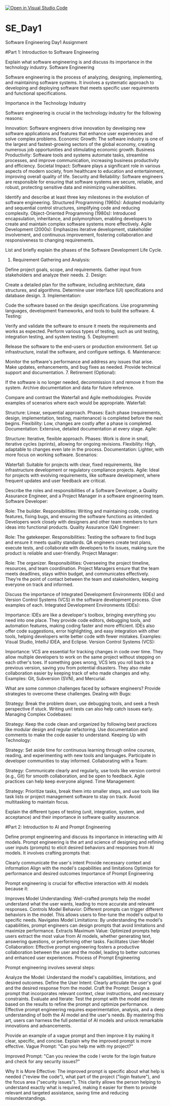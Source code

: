[![Open in Visual Studio Code](https://classroom.github.com/assets/open-in-vscode-2e0aaae1b6195c2367325f4f02e2d04e9abb55f0b24a779b69b11b9e10269abc.svg)](https://classroom.github.com/online_ide?assignment_repo_id=15575472&assignment_repo_type=AssignmentRepo)
# SE_Day1
Software Engineering Day1 Assignment

#Part 1: Introduction to Software Engineering

Explain what software engineering is and discuss its importance in the technology industry.
Software Engineering

Software engineering is the process of analyzing, designing, implementing, and maintaining software systems. It involves a systematic approach to developing and deploying software that meets specific user requirements and functional specifications.

Importance in the Technology Industry

Software engineering is crucial in the technology industry for the following reasons:

Innovation: Software engineers drive innovation by developing new software applications and features that enhance user experiences and solve complex problems.
Economic Growth: The software industry is one of the largest and fastest-growing sectors of the global economy, creating numerous job opportunities and stimulating economic growth.
Business Productivity: Software tools and systems automate tasks, streamline processes, and improve communication, increasing business productivity and efficiency.
Societal Impact: Software plays a significant role in various aspects of modern society, from healthcare to education and entertainment, improving overall quality of life.
Security and Reliability: Software engineers are responsible for ensuring that software systems are secure, reliable, and robust, protecting sensitive data and minimizing vulnerabilities.


Identify and describe at least three key milestones in the evolution of software engineering.
Structured Programming (1960s): Adopted modularity and sequential control structures, simplifying code and reducing complexity.
Object-Oriented Programming (1980s): Introduced encapsulation, inheritance, and polymorphism, enabling developers to create and maintain complex software systems more effectively.
Agile Development (2000s): Emphasizes iterative development, stakeholder involvement, and continuous improvement, fostering collaboration and responsiveness to changing requirements.

List and briefly explain the phases of the Software Development Life Cycle.
1. Requirement Gathering and Analysis:

Define project goals, scope, and requirements.
Gather input from stakeholders and analyze their needs.
2. Design:

Create a detailed plan for the software, including architecture, data structures, and algorithms.
Determine user interface (UI) specifications and database design.
3. Implementation:

Code the software based on the design specifications.
Use programming languages, development frameworks, and tools to build the software.
4. Testing:

Verify and validate the software to ensure it meets the requirements and works as expected.
Perform various types of testing, such as unit testing, integration testing, and system testing.
5. Deployment:

Release the software to the end-users or production environment.
Set up infrastructure, install the software, and configure settings.
6. Maintenance:

Monitor the software's performance and address any issues that arise.
Make updates, enhancements, and bug fixes as needed.
Provide technical support and documentation.
7. Retirement (Optional):

If the software is no longer needed, decommission it and remove it from the system.
Archive documentation and data for future reference.


Compare and contrast the Waterfall and Agile methodologies. Provide examples of scenarios where each would be appropriate.
Waterfall:

Structure: Linear, sequential approach.
Phases: Each phase (requirements, design, implementation, testing, maintenance) is completed before the next begins.
Flexibility: Low, changes are costly after a phase is completed.
Documentation: Extensive, detailed documentation at every stage.
Agile:

Structure: Iterative, flexible approach.
Phases: Work is done in small, iterative cycles (sprints), allowing for ongoing revisions.
Flexibility: High, adaptable to changes even late in the process.
Documentation: Lighter, with more focus on working software.
Scenarios:

Waterfall: Suitable for projects with clear, fixed requirements, like infrastructure development or regulatory compliance projects.
Agile: Ideal for projects with evolving requirements, like software development, where frequent updates and user feedback are critical.


Describe the roles and responsibilities of a Software Developer, a Quality Assurance Engineer, and a Project Manager in a software engineering team.
Software Developer:

Role: The builder.
Responsibilities: Writing and maintaining code, creating features, fixing bugs, and ensuring the software functions as intended. Developers work closely with designers and other team members to turn ideas into functional products.
Quality Assurance (QA) Engineer:

Role: The gatekeeper.
Responsibilities: Testing the software to find bugs and ensure it meets quality standards. QA engineers create test plans, execute tests, and collaborate with developers to fix issues, making sure the product is reliable and user-friendly.
Project Manager:

Role: The organizer.
Responsibilities: Overseeing the project timeline, resources, and team coordination. Project Managers ensure that the team meets deadlines, stays within budget, and communicates effectively. They’re the point of contact between the team and stakeholders, keeping everyone on track and informed.

Discuss the importance of Integrated Development Environments (IDEs) and Version Control Systems (VCS) in the software development process. Give examples of each.
Integrated Development Environments (IDEs):

Importance: IDEs are like a developer's toolbox, bringing everything you need into one place. They provide code editors, debugging tools, and automation features, making coding faster and more efficient. IDEs also offer code suggestions, error highlighting, and easy integration with other tools, helping developers write better code with fewer mistakes.
Examples: Visual Studio, IntelliJ IDEA, and Eclipse.
Version Control Systems (VCS):

Importance: VCS are essential for tracking changes in code over time. They allow multiple developers to work on the same project without stepping on each other's toes. If something goes wrong, VCS lets you roll back to a previous version, saving you from potential disasters. They also make collaboration easier by keeping track of who made changes and why.
Examples: Git, Subversion (SVN), and Mercurial.


What are some common challenges faced by software engineers? Provide strategies to overcome these challenges.
Dealing with Bugs:

Strategy: Break the problem down, use debugging tools, and seek a fresh perspective if stuck. Writing unit tests can also help catch issues early.
Managing Complex Codebases:

Strategy: Keep the code clean and organized by following best practices like modular design and regular refactoring. Use documentation and comments to make the code easier to understand.
Keeping Up with Technology:

Strategy: Set aside time for continuous learning through online courses, reading, and experimenting with new tools and languages. Participate in developer communities to stay informed.
Collaborating with a Team:

Strategy: Communicate clearly and regularly, use tools like version control (e.g., Git) for smooth collaboration, and be open to feedback. Agile practices can help keep everyone aligned.
Time Management:

Strategy: Prioritize tasks, break them into smaller steps, and use tools like task lists or project management software to stay on track. Avoid multitasking to maintain focus.

Explain the different types of testing (unit, integration, system, and acceptance) and their importance in software quality assurance.


#Part 2: Introduction to AI and Prompt Engineering


Define prompt engineering and discuss its importance in interacting with AI models.
Prompt engineering is the art and science of designing and refining user inputs (prompts) to elicit desired behaviors and responses from AI models. It involves crafting prompts that:

Clearly communicate the user's intent
Provide necessary context and information
Align with the model's capabilities and limitations
Optimize for performance and desired outcomes
Importance of Prompt Engineering

Prompt engineering is crucial for effective interaction with AI models because it:

Improves Model Understanding: Well-crafted prompts help the model understand what the user wants, leading to more accurate and relevant responses.
Controls Model Behavior: Different prompts can trigger different behaviors in the model. This allows users to fine-tune the model's output to specific needs.
Navigates Model Limitations: By understanding the model's capabilities, prompt engineers can design prompts that avoid limitations and maximize performance.
Extracts Maximum Value: Optimized prompts help users extract the most value from AI models, whether generating text, answering questions, or performing other tasks.
Facilitates User-Model Collaboration: Effective prompt engineering fosters a productive collaboration between the user and the model, leading to better outcomes and enhanced user experiences.
Process of Prompt Engineering

Prompt engineering involves several steps:

Analyze the Model: Understand the model's capabilities, limitations, and desired outcomes.
Define the User Intent: Clearly articulate the user's goal and the desired response from the model.
Craft the Prompt: Design a prompt that incorporates relevant context, clear instructions, and necessary constraints.
Evaluate and Iterate: Test the prompt with the model and iterate based on the results to refine the prompt and optimize performance.
Effective prompt engineering requires experimentation, analysis, and a deep understanding of both the AI model and the user's needs. By mastering this art, users can harness the full potential of AI models and unlock remarkable innovations and advancements.

Provide an example of a vague prompt and then improve it by making it clear, specific, and concise. Explain why the improved prompt is more effective.
Vague Prompt:
"Can you help me with my project?"

Improved Prompt:
"Can you review the code I wrote for the login feature and check for any security issues?"

Why It is More Effective:
The improved prompt is specific about what help is needed ("review the code"), what part of the project ("login feature"), and the focus area ("security issues"). This clarity allows the person helping to understand exactly what is required, making it easier for them to provide relevant and targeted assistance, saving time and reducing misunderstandings.
